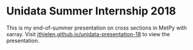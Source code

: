 Unidata Summer Internship 2018
==============================

This is my end-of-summer presentation on cross sections in MetPy with xarray. Visit [jthielen.github.io/unidata-presentation-18](http://jthielen.github.io/unidata-presentation-18) to view the presentation.
